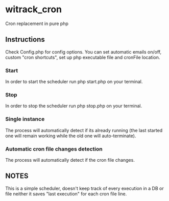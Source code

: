 # witrack_cron
Cron replacement in pure php

## Instructions
Check Config.php for config options. You can set automatic emails on/off, custom "cron shortcuts", set up php executable file and cronFile location. 

### Start
In order to start the scheduler run php start.php on your terminal. 
### Stop
In order to stop the scheduler run php stop.php on your terminal. 

### Single instance
The process will automatically detect if its already running (the last started one will remain working while the old one will auto-terminate).

### Automatic cron file changes detection
The process will automatically detect if the cron file changes.

## NOTES
This is a simple scheduler, doesn't keep track of every execution in a DB or file neither it saves "last execution" for each cron file line. 